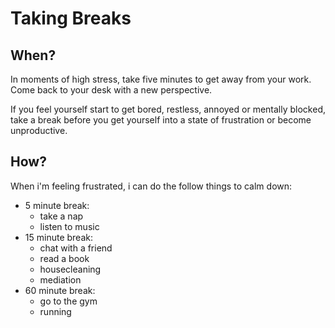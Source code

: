 # Taking Breaks

## When?

In moments of high stress, take five minutes to get away from your work. Come back to your desk with a new perspective.

If you feel yourself start to get bored, restless, annoyed or mentally blocked, take a break before you get yourself into a state of frustration or become unproductive.


## How?
When i'm feeling frustrated, i can do the follow things to calm down:
- 5 minute break:
  - take a nap
  - listen to music
- 15 minute break:
  - chat with a friend
  - read a book
  - housecleaning
  - mediation
- 60 minute break:
  - go to the gym
  - running
